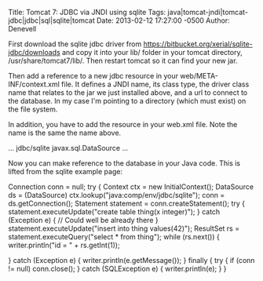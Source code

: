 Title: Tomcat 7: JDBC via JNDI using sqlite
Tags: java|tomcat-jndi|tomcat-jdbc|jdbc|sql|sqlite|tomcat
Date: 2013-02-12 17:27:00 -0500 
Author: Denevell

First download the sqlite jdbc driver from https://bitbucket.org/xerial/sqlite-jdbc/downloads and copy it into your lib/ folder in your tomcat directory, /usr/share/tomcat7/lib/. Then restart tomcat so it can find your new jar.

Then add a reference to a new jdbc resource in your web/META-INF/context.xml file. It defines a JNDI name, its class type, the driver class name that relates to the jar we just installed above, and a url to connect to the database. In my case I'm pointing to a directory (which must exist) on the file system.

<Context>
<Resource name="jdbc/sqlite"
type="javax.sql.DataSource"
driverClassName="org.sqlite.JDBC"
url="jdbc:sqlite:/var/lib/tomcat7/dbs/test.db"
>
</Resource>
</Context>

In addition, you have to add the resource in your web.xml file. Note the name is the same the name above.

...
<resource-ref>
<res-ref-name>jdbc/sqlite</res-ref-name>
<res-type>javax.sql.DataSource</res-type>
</resource-ref>
...

Now you can make reference to the database in your Java code. This is  lifted from the sqlite example page:

Connection conn = null;
try {
Context ctx = new InitialContext();
DataSource ds = (DataSource) ctx.lookup("java:comp/env/jdbc/sqlite");
conn = ds.getConnection();
Statement statement = conn.createStatement();
try {
statement.executeUpdate("create table thing(x integer)");
} catch (Exception e) { 
 // Could well be already there
}
statement.executeUpdate("insert into thing values(42)");
ResultSet rs = statement.executeQuery("select * from thing");
while (rs.next()) {
writer.println("id = " + rs.getInt(1));

} catch (Exception e) {
writer.println(e.getMessage());
} finally {
try {
if (conn != null) conn.close();
} catch (SQLException e) {
writer.println(e);
}
}
